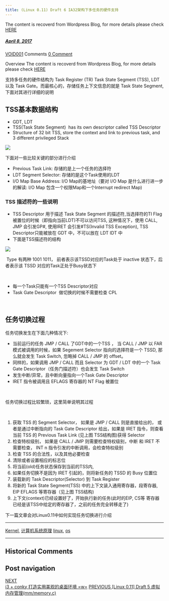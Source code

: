 ```yaml
---
title: (Linux 0.11) Draft 6 IA32架构下多任务的硬件支持
---
```

The content is recoverd from Wordpress Blog, for more details please check [HERE](recover-my-blog)



#####  [April 8, 2017](https://web.archive.org/web/20201020194406/https://void-shana.moe/%e8%ae%a1%e7%ae%97%e6%9c%ba%e7%b3%bb%e7%bb%9f%e5%8e%9f%e7%90%86/linux-0-11-draft-6-ia32%e6%9e%b6%e6%9e%84%e4%b8%8b%e5%a4%9a%e4%bb%bb%e5%8a%a1%e7%9a%84%e7%a1%ac%e4%bb%b6%e6%94%af%e6%8c%81.html "11:55 pm") 
[VOID001](https://web.archive.org/web/20201020194406/https://void-shana.moe/author/void001 "View all posts by VOID001") Comments  [0 Comment](https://web.archive.org/web/20201020194406/https://void-shana.moe/%e8%ae%a1%e7%ae%97%e6%9c%ba%e7%b3%bb%e7%bb%9f%e5%8e%9f%e7%90%86/linux-0-11-draft-6-ia32%e6%9e%b6%e6%9e%84%e4%b8%8b%e5%a4%9a%e4%bb%bb%e5%8a%a1%e7%9a%84%e7%a1%ac%e4%bb%b6%e6%94%af%e6%8c%81.html#respond)





Overview
The content is recoverd from Wordpress Blog, for more details please check [HERE](recover-my-blog)


支持多任务的硬件结构为 Task Register (TR) Task State Segment (TSS), LDT 以及 Task Gate。而最核心的，存储任务上下文信息的就是 Task State Segment, 下面对其进行详细的说明


TSS基本数据结构
---------


* GDT, LDT
* TSS(Task State Segment)  has its own descriptor called TSS Descriptor
* Structure of 32 bit TSS, store the context and link to previous task, and 3 different privileged Stack


![](https://web.archive.org/web/20201020194406im_/https://void-shana.moe/wp-content/uploads/2017/04/aaaaa.png)


下面对一些比较关键的部分进行介绍


* Previous Task Link: 存储的是上一个任务的选择符
* LDT Segment Selector: 存储的是这个Task使用的LDT
* I/O Map Base Address: I/O Map的基地址（要对 I/O Map 是什么进行进一步的解读: I/O Map 包含一个权限Map和一个Interrupt redirect Map)


### TSS 描述符的一些说明


* TSS Descriptor 用于描述 Task State Segment 的描述符,当选择符的TI Flag被置位的时候（即指向当前LDT)不可以访问TSS, 这种情况下，使用 CALL, JMP 会引发GP#, 使用IRET 会引发#TS(Invalid TSS Exception), TSS Descriptor只能被放在 GDT 中，不可以放在 LDT IDT 中
* 下面是TSS描述符的结构


![](https://web.archive.org/web/20201020194406im_/https://void-shana.moe/wp-content/uploads/2017/04/aaaaa-1.png)


 Type 有两种 1001 1011， 前者表示该TSSD对应的Task处于 inactive 状态下，后者表示该 TSSD 对应的Task正处于Busy状态下


 


* 每一个Task只能有一个TSS Descriptor对应
* Task Gate Descriptor  做切换的时候不需要检查 CPL


 


任务切换过程
------


任务切换发生在下面几种情况下:


* 当前运行的任务 JMP / CALL 了GDT中的一个TSS ， 当 CALL / JMP 以 FAR 模式被调用的时候，如果 Segement Selector 指向的选择符是一个 TSSD, 那么就会发生 Task Switch, 忽略掉 CALL / JMP 的 offset。
* 同样的，如果调用 JMP / CALL 而且 Selector 为 GDT / LDT 中的一个 Task Gate Descriptor（任务门描述符）也会发生 Task Switch
* 发生中断/异常，且中断向量指向一个Task Gate Descriptor
* IRET 指令被调用且 EFLAGS 寄存器的 NT Flag 被置位


 


任务切换过程比较繁琐，这里简单说明其过程


 


1. 获取 TSS 的 Segment Selector， 如果是 JMP / CALL 则是直接给出的， 或者是通过中断指向的 Task Gate Descriptor 给出，如果是 IRET 指令，则查看当前 TSS 的 Previous Task Link (见上图 TSS结构图)获得 Selector
2. 检查特权级别， 如果是 CALL / JMP 则需要检查特权级别，中断 和 IRET 不需要检查， INT n 指令引发的中断调用，会检查特权级别
3. 检查 TSS 的合法性，以及其他必要检查
4. 清除或者设置相应的标志位
5. 将当前(old)任务状态保存到当前的TSS内,
6. 如果任务切换不是因为 IRET 引起的，则将新任务的 TSSD 的 Busy 位置位
7. 装载新的 Task Descriptor(Selector) 到 Task Register
8. 将新的 Task State Segment(TSS) 中的上下文装入通用寄存器，段寄存器, EIP EFLAGS 等寄存器（见上图 TSS结构)
9. 上下文(context)已经设置好了，开始执行新的任务(此时的EIP, CS等 寄存器已经是该TSS中给定的寄存器了，之前的任务完全转移走了)


下一篇文章会对Linux0.11中如何实现任务切换进行介绍






---


[Kernel](https://web.archive.org/web/20201020194406/https://void-shana.moe/category/linux/kernel-linux), [计算机系统原理](https://web.archive.org/web/20201020194406/https://void-shana.moe/category/%e8%ae%a1%e7%ae%97%e6%9c%ba%e7%b3%bb%e7%bb%9f%e5%8e%9f%e7%90%86) [linux](https://web.archive.org/web/20201020194406/https://void-shana.moe/tag/linux), [os](https://web.archive.org/web/20201020194406/https://void-shana.moe/tag/os) 






------------------------
## Historical Comments
Post navigation
---------------
[NEXT  
i3 + conky 打造实用美观的桌面环境 =w=](https://web.archive.org/web/20201020194406/https://void-shana.moe/linux/i3-conky-%e6%89%93%e9%80%a0%e5%ae%9e%e7%94%a8%e7%be%8e%e8%a7%82%e7%9a%84%e6%a1%8c%e9%9d%a2%e7%8e%af%e5%a2%83-w.html)
[PREVIOUS 
[Linux 0.11] Draft 5 虚拟内存管理(mm/memory.c)](https://web.archive.org/web/20201020194406/https://void-shana.moe/linux/linux-0-11-draft-5-%e8%99%9a%e6%8b%9f%e5%86%85%e5%ad%98%e7%ae%a1%e7%90%86mmmemory-c.html)

            